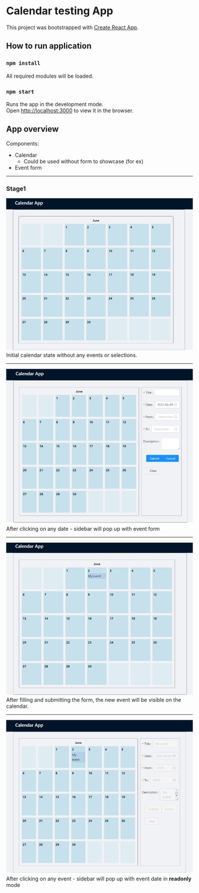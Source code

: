 # Calendar testing App

This project was bootstrapped with [Create React App](https://github.com/facebook/create-react-app).

## How to run application

### `npm install`
All required modules will be loaded.

### `npm start`

Runs the app in the development mode.\
Open [http://localhost:3000](http://localhost:3000) to view it in the browser.

## App overview
Components:
 * Calendar
    - Could be used without form to showcase (for ex)
 * Event form
___

### Stage1
![Stage1](./doc/stage1.jpg)
Initial calendar state without any events or selections.
___
![Stage2](./doc/stage2.jpg)
After clicking on any date - sidebar will pop up with event form
___
![Stage3](./doc/stage3.jpg)
After filling and submitting the form, the new event will be visible on the calendar.
___
![Stage4](./doc/stage4.jpg)
After clicking on any event - sidebar will pop up with event date in **readonly** mode